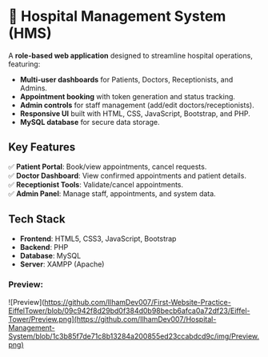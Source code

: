 # 🏥 Hospital Management System (HMS)  

A **role-based web application** designed to streamline hospital operations, featuring:  
- **Multi-user dashboards** for Patients, Doctors, Receptionists, and Admins.  
- **Appointment booking** with token generation and status tracking.  
- **Admin controls** for staff management (add/edit doctors/receptionists).  
- **Responsive UI** built with HTML, CSS, JavaScript, Bootstrap, and PHP.  
- **MySQL database** for secure data storage.  

## Key Features  
✅ **Patient Portal**: Book/view appointments, cancel requests.  
✅ **Doctor Dashboard**: View confirmed appointments and patient details.  
✅ **Receptionist Tools**: Validate/cancel appointments.  
✅ **Admin Panel**: Manage staff, appointments, and system data.  

## Tech Stack  
- **Frontend**: HTML5, CSS3, JavaScript, Bootstrap  
- **Backend**: PHP  
- **Database**: MySQL  
- **Server**: XAMPP (Apache)

### Preview:
![Preview](https://github.com/IlhamDev007/First-Website-Practice-EiffelTower/blob/09c942f8d29bd0f384d0b98becb6afca0a72df23/Eiffel-Tower/Preview.png](https://github.com/IlhamDev007/Hospital-Management-System/blob/1c3b85f7de71c8b13284a200855ed23ccabdcd9c/img/Preview.png)
